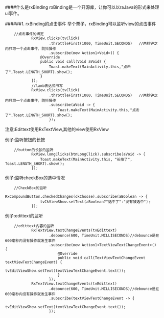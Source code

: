 ####什么是rxBinding
rxBinding是一个开源库，让你可以以raJava的形式来处理ui事件。

######1. rxBinding的点击事件
举个栗子，rxBinding可以监听view的点击事件

		//点击事件的绑定
				RxView.clicks(tvClick)
						.throttleFirst(1000, TimeUnit.SECONDS)   //两秒钟之内只取一个点击事件，防抖操作
						.subscribe(new Action1<Void>() {
					@Override
					public void call(Void aVoid) {
						Toast.makeText(MainActivity.this,"点击了",Toast.LENGTH_SHORT).show();
					}
				});
				//lamb表达式书写
				RxView.clicks(tvClick)
						.throttleFirst(1000, TimeUnit.SECONDS)   //两秒钟之内只取一个点击事件，防抖操作
						.subscribe(aVoid -> {
							Toast.makeText(MainActivity.this,"点击了",Toast.LENGTH_SHORT).show();
						});


注意:Edittext使用RxTextView,其他的view使用RxView

例子:监听按钮的长按

		//button的长按的监听
				RxView.longClicks(btnLongClick).subscribe(aVoid -> {
					Toast.makeText(MainActivity.this, "长按了", Toast.LENGTH_SHORT).show();
				});

例子:监听checkBox的选中情况

		//CheckBox的监听
				RxCompoundButton.checkedChanges(ckChoose).subscribe(aBoolean -> {
					tvCkViewShow.setText(aBoolean?"选中了":"没有被选中");
				});




例子:edittext的监听

		//edittext内容的监听
				RxTextView.textChangeEvents(tvEdittext)
						.debounce(600, TimeUnit.MILLISECONDS)//debounce是在600毫秒内没有操作就发生事件
						.subscribe(new Action1<TextViewTextChangeEvent>() {
							@Override
							public void call(TextViewTextChangeEvent textViewTextChangeEvent) {
								tvEditViewShow.setText(textViewTextChangeEvent.text());
							}
						});
				RxTextView.textChangeEvents(tvEdittext)
						.debounce(600, TimeUnit.MILLISECONDS)//debounce是在600毫秒内没有操作就发生事件
						.subscribe(textViewTextChangeEvent -> {
							tvEditViewShow.setText(textViewTextChangeEvent.text());
						});
